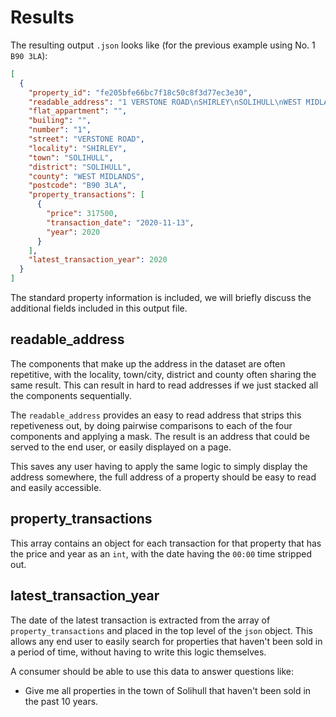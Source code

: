 # Results

The resulting output `.json` looks like (for the previous example using No. 1 `B90 3LA`):

```json
[
  {
    "property_id": "fe205bfe66bc7f18c50c8f3d77ec3e30",
    "readable_address": "1 VERSTONE ROAD\nSHIRLEY\nSOLIHULL\nWEST MIDLANDS\nB90 3LA",
    "flat_appartment": "",
    "builing": "",
    "number": "1",
    "street": "VERSTONE ROAD",
    "locality": "SHIRLEY",
    "town": "SOLIHULL",
    "district": "SOLIHULL",
    "county": "WEST MIDLANDS",
    "postcode": "B90 3LA",
    "property_transactions": [
      {
        "price": 317500,
        "transaction_date": "2020-11-13",
        "year": 2020
      }
    ],
    "latest_transaction_year": 2020
  }
]
```

The standard property information is included, we will briefly discuss the additional fields included in this output file.

## readable_address

The components that make up the address in the dataset are often repetitive, with the locality, town/city, district and county often sharing the same result. This can result in hard to read addresses if we just stacked all the components sequentially.

The `readable_address` provides an easy to read address that strips this repetiveness out, by doing pairwise comparisons to each of the four components and applying a mask. The result is an address that could be served to the end user, or easily displayed on a page.

This saves any user having to apply the same logic to simply display the address somewhere, the full address of a property should be easy to read and easily accessible.

## property_transactions

This array contains an object for each transaction for that property that has the price and year as an `int`, with the date having the `00:00` time stripped out.

## latest_transaction_year

The date of the latest transaction is extracted from the array of `property_transactions` and placed in the top level of the `json` object. This allows any end user to easily search for properties that haven't been sold in a period of time, without having to write this logic themselves.

A consumer should be able to use this data to answer questions like:

- Give me all properties in the town of Solihull that haven't been sold in the past 10 years.
